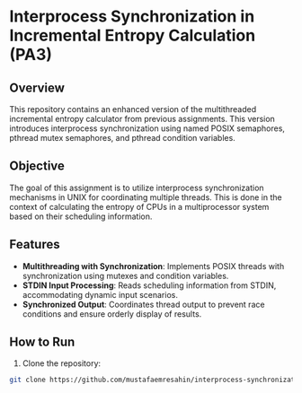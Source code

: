 # Interprocess Synchronization in Incremental Entropy Calculation (PA3)

## Overview
This repository contains an enhanced version of the multithreaded incremental entropy calculator from previous assignments. This version introduces interprocess synchronization using named POSIX semaphores, pthread mutex semaphores, and pthread condition variables.

## Objective
The goal of this assignment is to utilize interprocess synchronization mechanisms in UNIX for coordinating multiple threads. This is done in the context of calculating the entropy of CPUs in a multiprocessor system based on their scheduling information.

## Features
- **Multithreading with Synchronization**: Implements POSIX threads with synchronization using mutexes and condition variables.
- **STDIN Input Processing**: Reads scheduling information from STDIN, accommodating dynamic input scenarios.
- **Synchronized Output**: Coordinates thread output to prevent race conditions and ensure orderly display of results.

## How to Run

1. Clone the repository:

```bash
git clone https://github.com/mustafaemresahin/interprocess-synchronization-in-entropy-calculation.git
```